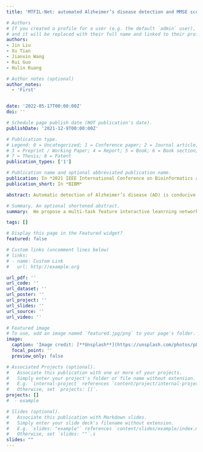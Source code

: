 ```yaml
---
title: 'MTFIL-Net: automated Alzheimer’s disease detection and MMSE score prediction based on feature interactive learning'

# Authors
# If you created a profile for a user (e.g. the default `admin` user), write the username (folder name) here
# and it will be replaced with their full name and linked to their profile.
authors:
- Jin Liu
- Xu Tian
- Jianxin Wang
- Rui Guo
- Hulin Kuang

# Author notes (optional)
author_notes:
  - 'First'


date: '2022-05-17T00:00:00Z'
doi: ''

# Schedule page publish date (NOT publication's date).
publishDate: '2021-12-9T00:00:00Z'

# Publication type.
# Legend: 0 = Uncategorized; 1 = Conference paper; 2 = Journal article;
# 3 = Preprint / Working Paper; 4 = Report; 5 = Book; 6 = Book section;
# 7 = Thesis; 8 = Patent
publication_types: ['1']

# Publication name and optional abbreviated publication name.
publication: In *2021 IEEE International Conference on Bioinformatics and Biomedicine (BIBM)*
publication_short: In *BIBM*

abstract: Automatic detection of Alzheimer’s disease (AD) is conducive to intervention in the disease progression. MMSE score prediction can reveal the development of AD. In recent years, some studies have designed multi-task methods for AD detection and MMSE score prediction to take advantage of the correlation between them. However, how to use the correlation between the two task features is still a problem. To address this challenge, we propose a multi-task feature interactive leanrning network (MTFIL-Net) to perform AD detection and MMSE score prediction. First, we interact the features acquired by CNNs corresponding to the two tasks to take advantage of the feature correlation between the two tasks. The interaction module extracts the shared features of the two tasks and concatenate them with the features of the two task. Then, we design a joint loss based on cross entropy and smooth L1 function. We use the distribution of MMSE scores to dynamically adjust the relationship between the two tasks. We validate our method with subjects from the Alzheimer’s Disease Neuroimaging Initiative (ADNI). We use the ADNI1 dataset for training and testing, and used the ADNI2 dataset as an external validation set. Our proposed MTFIL-Net reached an ACC of 0.86 for AD detection and a correlation coefficient of 0.67 for MMSE score prediction on the ADNI1 dataset, and reached an ACC of 0.85 for AD detection and a correlation coefficient of 0.66 for MMSE score prediction on the ADNI2 dataset. Experiment results show that MTFIL-Net effectively utilizes the correlation between AD and MMSE score.

# Summary. An optional shortened abstract.
summary:  We propose a multi-task feature interactive leanrning network (MTFIL-Net) to perform AD detection and MMSE score prediction.

tags: []

# Display this page in the Featured widget?
featured: false

# Custom links (uncomment lines below)
# links:
# - name: Custom Link
#   url: http://example.org

url_pdf: ''
url_code: ''
url_dataset: ''
url_poster: ''
url_project: ''
url_slides: ''
url_source: ''
url_video: ''

# Featured image
# To use, add an image named `featured.jpg/png` to your page's folder.
image:
  caption: 'Image credit: [**Unsplash**](https://unsplash.com/photos/pLCdAaMFLTE)'
  focal_point: ''
  preview_only: false

# Associated Projects (optional).
#   Associate this publication with one or more of your projects.
#   Simply enter your project's folder or file name without extension.
#   E.g. `internal-project` references `content/project/internal-project/index.md`.
#   Otherwise, set `projects: []`.
projects: []
#  - example

# Slides (optional).
#   Associate this publication with Markdown slides.
#   Simply enter your slide deck's filename without extension.
#   E.g. `slides: "example"` references `content/slides/example/index.md`.
#   Otherwise, set `slides: ""`.s
slides: ""
---
```


<!-- {{% callout note %}}
Click the _Cite_ button above to demo the feature to enable visitors to import publication metadata into their reference management software.
{{% /callout %}}

{{% callout note %}}
Create your slides in Markdown - click the _Slides_ button to check out the example.
{{% /callout %}} -->

<!-- Supplementary notes can be added here, including [code, math, and images](https://wowchemy.com/docs/writing-markdown-latex/). -->
